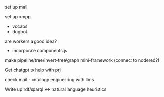 set up mail

set up xmpp

- vocabs
- dogbot

are workers a good idea?

- incorporate components.js

make pipeline/tree/invert-tree/graph mini-framework (connect to nodered?)

Get chatgpt to help with prj

check mail - ontology engineering with llms

Write up rdf/sparql <-> natural language heuristics
